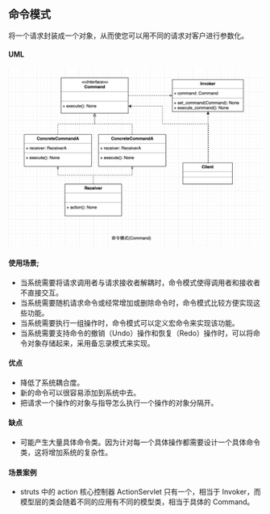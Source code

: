 ## 命令模式

将一个请求封装成一个对象，从而使您可以用不同的请求对客户进行参数化。

#### UML

<div align="center"> <img src="Command.png"/> </div>

#### 使用场景;

* 当系统需要将请求调用者与请求接收者解耦时，命令模式使得调用者和接收者不直接交互。
* 当系统需要随机请求命令或经常增加或删除命令时，命令模式比较方便实现这些功能。
* 当系统需要执行一组操作时，命令模式可以定义宏命令来实现该功能。
* 当系统需要支持命令的撤销（Undo）操作和恢复（Redo）操作时，可以将命令对象存储起来，采用备忘录模式来实现。

#### 优点

* 降低了系统耦合度。 
* 新的命令可以很容易添加到系统中去。
* 把请求一个操作的对象与指导怎么执行一个操作的对象分隔开。

#### 缺点

* 可能产生大量具体命令类。因为计对每一个具体操作都需要设计一个具体命令类，这将增加系统的复杂性。

#### 场景案例

* struts 中的 action 核心控制器 ActionServlet 只有一个，相当于 Invoker，而模型层的类会随着不同的应用有不同的模型类，相当于具体的 Command。
